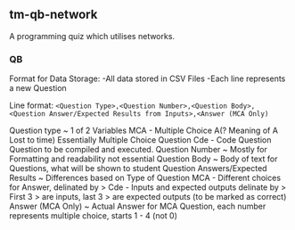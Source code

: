 ## tm-qb-network
A programming quiz which utilises networks.

### QB
Format for Data Storage:
-All data stored in CSV Files
-Each line represents a new Question

Line format:
`<Question Type>,<Question Number>,<Question Body>,<Question Answer/Expected Results from Inputs>,<Answer (MCA Only)`

Question type ~ 1 of 2 Variables
                MCA - Multiple Choice A(? Meaning of A Lost to time)
                      Essentially Multiple Choice Question
                Cde - Code Question
                      Question to be compiled and executed.
Question Number ~ Mostly for Formatting and readability not essential
Question Body ~ Body of text for Questions, what will be shown to student
Question Answers/Expected Results ~ Differences based on Type of Question
    MCA - Different choices for Answer, delinated by >
    Cde - Inputs and expected outputs delinate by >
          First 3 > are inputs, last 3 > are expected outputs (to be marked as correct)
Answer (MCA Only) ~ Actual Answer for MCA Question, each number represents multiple choice, starts 1 - 4 (not 0)
